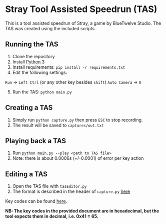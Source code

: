 # Stray Tool Assisted Speedrun (TAS)

This is a tool assisted speedrun of Stray, a game by BlueTwelve Studio. The TAS was created using the included scripts.

## Running the TAS

1. Clone the repository
2. Install [Python 3](https://www.python.org/downloads/)
3. Install requirements: `pip install -r requirements.txt`
4. Edit the following settings:

`Run` -> `Left Ctrl` (or any other key besides `shift`)
`Auto Camera` -> `O`

5. Run the TAS: `python main.py`

## Creating a TAS

1. Simply run `python capture.py` then press `ESC` to stop recording.
2. The result will be saved to `captures/out.txt`

## Playing back a TAS

1. Run `python main.py --play <path to TAS file>`
2. Note: there is about 0.0006s (+/-0.0001) of error per key action

## Editing a TAS

1. Open the TAS file with `tasEditor.py`
2. The format is described in the header of `capture.py` [here](capture.py#L13-L34)

Key codes can be found [here](https://docs.microsoft.com/en-us/windows/win32/inputdev/virtual-key-codes).

**NB: The key codes in the provided document are in hexadecimal, but the tool expects them in decimal, i.e. 0x41 = 65.**
